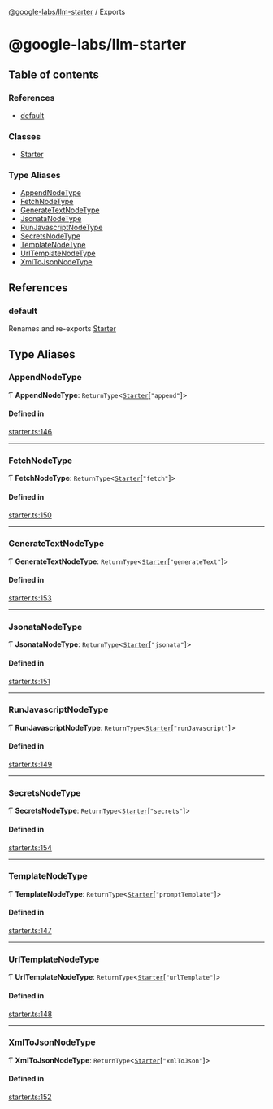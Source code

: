 [@google-labs/llm-starter](README.md) / Exports

# @google-labs/llm-starter

## Table of contents

### References

- [default](modules.md#default)

### Classes

- [Starter](classes/Starter.md)

### Type Aliases

- [AppendNodeType](modules.md#appendnodetype)
- [FetchNodeType](modules.md#fetchnodetype)
- [GenerateTextNodeType](modules.md#generatetextnodetype)
- [JsonataNodeType](modules.md#jsonatanodetype)
- [RunJavascriptNodeType](modules.md#runjavascriptnodetype)
- [SecretsNodeType](modules.md#secretsnodetype)
- [TemplateNodeType](modules.md#templatenodetype)
- [UrlTemplateNodeType](modules.md#urltemplatenodetype)
- [XmlToJsonNodeType](modules.md#xmltojsonnodetype)

## References

### default

Renames and re-exports [Starter](classes/Starter.md)

## Type Aliases

### AppendNodeType

Ƭ **AppendNodeType**: `ReturnType`<[`Starter`](classes/Starter.md)[``"append"``]\>

#### Defined in

[starter.ts:146](https://github.com/Chizobaonorh/labs-prototypes/blob/37515b5/seeds/llm-starter/src/starter.ts#L146)

___

### FetchNodeType

Ƭ **FetchNodeType**: `ReturnType`<[`Starter`](classes/Starter.md)[``"fetch"``]\>

#### Defined in

[starter.ts:150](https://github.com/Chizobaonorh/labs-prototypes/blob/37515b5/seeds/llm-starter/src/starter.ts#L150)

___

### GenerateTextNodeType

Ƭ **GenerateTextNodeType**: `ReturnType`<[`Starter`](classes/Starter.md)[``"generateText"``]\>

#### Defined in

[starter.ts:153](https://github.com/Chizobaonorh/labs-prototypes/blob/37515b5/seeds/llm-starter/src/starter.ts#L153)

___

### JsonataNodeType

Ƭ **JsonataNodeType**: `ReturnType`<[`Starter`](classes/Starter.md)[``"jsonata"``]\>

#### Defined in

[starter.ts:151](https://github.com/Chizobaonorh/labs-prototypes/blob/37515b5/seeds/llm-starter/src/starter.ts#L151)

___

### RunJavascriptNodeType

Ƭ **RunJavascriptNodeType**: `ReturnType`<[`Starter`](classes/Starter.md)[``"runJavascript"``]\>

#### Defined in

[starter.ts:149](https://github.com/Chizobaonorh/labs-prototypes/blob/37515b5/seeds/llm-starter/src/starter.ts#L149)

___

### SecretsNodeType

Ƭ **SecretsNodeType**: `ReturnType`<[`Starter`](classes/Starter.md)[``"secrets"``]\>

#### Defined in

[starter.ts:154](https://github.com/Chizobaonorh/labs-prototypes/blob/37515b5/seeds/llm-starter/src/starter.ts#L154)

___

### TemplateNodeType

Ƭ **TemplateNodeType**: `ReturnType`<[`Starter`](classes/Starter.md)[``"promptTemplate"``]\>

#### Defined in

[starter.ts:147](https://github.com/Chizobaonorh/labs-prototypes/blob/37515b5/seeds/llm-starter/src/starter.ts#L147)

___

### UrlTemplateNodeType

Ƭ **UrlTemplateNodeType**: `ReturnType`<[`Starter`](classes/Starter.md)[``"urlTemplate"``]\>

#### Defined in

[starter.ts:148](https://github.com/Chizobaonorh/labs-prototypes/blob/37515b5/seeds/llm-starter/src/starter.ts#L148)

___

### XmlToJsonNodeType

Ƭ **XmlToJsonNodeType**: `ReturnType`<[`Starter`](classes/Starter.md)[``"xmlToJson"``]\>

#### Defined in

[starter.ts:152](https://github.com/Chizobaonorh/labs-prototypes/blob/37515b5/seeds/llm-starter/src/starter.ts#L152)
